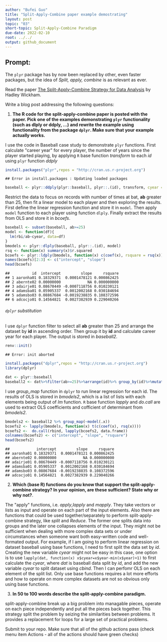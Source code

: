 ```yaml
---
author: "Bufei Guo"
title: "Split-Apply-Combine paper example demostrating"
layout: post
topic: "03"
short-topic: Split-Apply-Combine Paradigm
due-date: 2022-02-10
root: ../../
output: github_document
---
```



## Prompt:

The `plyr` package has by now been replaced by other, even faster packages, but the idea of *Split, apply, combine* is as relevant as ever.

Read the paper [The Split-Apply-Combine Strategy for Data Analysis](https://www.jstatsoft.org/article/view/v040i01) by Hadley Wickham.


Write a blog post addressing the following questions: 

1. **The R code for the split-apply-combine paper is posted with the paper. Pick one of the examples demonstrating `plyr` functionality (such as dlply or ddply, ...) and rewrite the example using functionality from the package `dplyr`. Make sure that your example actually works.**

I use the code in Baseball case study to demonstrate `plyr` functions.
First calculate "career year" for every player, the number of years since the player started playing, by applying `R` base function *transform* to each *id* using `plyr` function *ddply*

```r
install.packages("plyr",repos = "http://cran.us.r-project.org")
```

```
## Error in install.packages : Updating loaded packages
```

```r
baseball <- plyr::ddply(plyr::baseball, plyr::.(id), transform, cyear = year - min(year) + 1)
```

Restrict the data to focus on records with number of times at bat, **ab** greater than 25, then fit a linear model to each player and then exploring the results. First define the linear regression function and store it in `model`. Then apply `model` function to each player using function `dlply`. Finally extract the results from OLS and store it in *bcoefs*.

```r
baseball <- subset(baseball, ab>=25)
model <- function(df){
  lm(rbi/ab~cyear, data=df)
}
bmodels <- plyr::dlply(baseball, plyr::.(id), model)
rsq <- function(x) summary(x)$r.squared
bcoefs <- plyr::ldply(bmodels, function(x) c(coef(x), rsquare = rsq(x)))
names(bcoefs)[2:3] <- c("intercept", "slope")
head(bcoefs)
```

```
##          id  intercept         slope     rsquare
## 1 aaronha01 0.18329371  0.0001478121 0.000862425
## 2 abernte02 0.00000000            NA 0.000000000
## 3 adairje01 0.08670449 -0.0007118756 0.010230121
## 4 adamsba01 0.05905337  0.0012002168 0.030184694
## 5 adamsbo03 0.08867684 -0.0019238835 0.108372596
## 6 adcocjo01 0.14564821  0.0027382939 0.229040266
```

###### `dplyr` substitution
I use `dplyr` function filter to select all **ab** greater than 25 and arrange the dataset by **id** in ascending order. Then group it by **id** and calculate career year for each player. The output is stored in *baseball2*.


```r
renv::init()
```

```
## Error: init aborted
```

```r
install.packages("dplyr",repos = "http://cran.us.r-project.org")
library(dplyr)
```


```r
dat <- plyr::baseball
baseball2 <- dat%>%filter(ab>=25)%>%arrange(id)%>% group_by(id)%>%mutate(cyear= year - min(year) + 1)
```

I use *group_map* function in `dplyr` to run linear regression for each id. The results of OLS is stored in *bmodels2*, which is a list of lists with each elements being output of *lm* function. `R` base function *lapply* and *do.call* are used to extract OLS coefficients and cofficient of determinant from *bmodels2*.

```r
bmodels2 <- baseball2 %>% group_map(~model(.x))
bcoefs2 <- lapply(bmodels, function(x) t(c(coef(x), rsq(x))))
bcoefs2 <-  do.call(rbind, lapply(bcoefs2, data.frame))
colnames(bcoefs2) <- c("intercept", "slope", "rsquare")
head(bcoefs2)
```

```
##            intercept         slope     rsquare
## aaronha01 0.18329371  0.0001478121 0.000862425
## abernte02 0.00000000            NA 0.000000000
## adairje01 0.08670449 -0.0007118756 0.010230121
## adamsba01 0.05905337  0.0012002168 0.030184694
## adamsbo03 0.08867684 -0.0019238835 0.108372596
## adcocjo01 0.14564821  0.0027382939 0.229040266
```

2. **Which (base R) functions do you know that support the split-apply-combine strategy? In your opinion, are these sufficient? State why or why not?**. 

The "apply" functions, i.e. *apply*,*lapply* and *mapply*. They take vectors or lists as input and operate on each part of the input elements. Also there are functions that could be used together/separately to perform split-apply-combine strategy, like *split* and *Reduce*. The former one splits data into groups and the later one collapses elements of the input. They might not be sufficient when dealing with more complex data sets or under circumstances when someone want both easy-written code and well-formated output. For example, if I am going to perform linear regression on dataset baseball using base functions, I need to first split the data set by *id*. Creating the new variable *cyear* might not be easy in this case, one option is to use `lapply(dat, function(x) x$cyear=x$year-min(x$year)+1)` to first calculate the *cyear*, where *dat* is baseball data split by *id*, and add the new variable *cyear* to split dataset using *cbind*. Then I can perfomr OLS on each element of the split list. Only use base functions requires a lot more efforts and how to operate on more complex datasets are not so obvious only using base functions.

3. **In 50 to 100 words describe the split-apply-combine paradigm.**
 
split-apply-combine break up a big problem into managable pieces, operate on each piece independently and put all the pieces back together. This strategy split the problem by seizing the similarities between problems. It provides a replacement for loops for a large set of practical problems.

Submit to your repo. Make sure that all of the github actions pass (check menu item Actions - all of the actions should have green checks)

